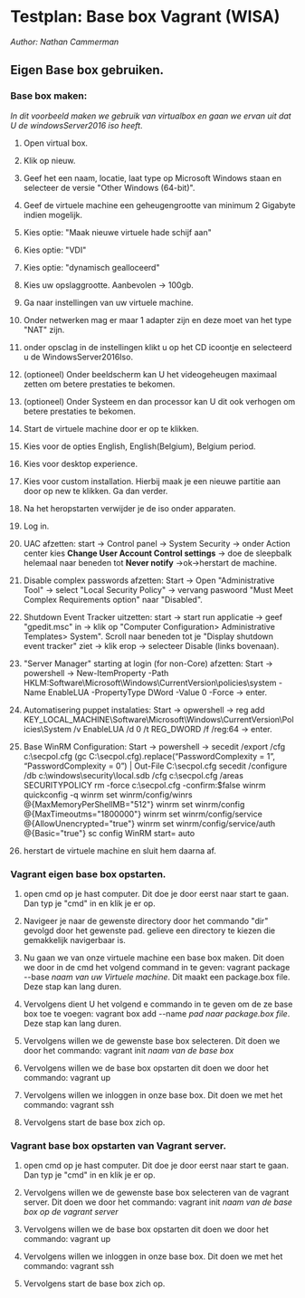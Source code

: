 # Testplan: Base box Vagrant (WISA)
*Author: Nathan Cammerman*


## Eigen Base box gebruiken.

### Base box maken:
*In dit voorbeeld maken we gebruik van virtualbox en gaan we ervan uit dat U de windowsServer2016 iso heeft*.

1. Open virtual box.

2. Klik op nieuw.

3. Geef het een naam, locatie, laat type op Microsoft Windows staan en selecteer de versie "Other Windows (64-bit)".

4. Geef de virtuele machine een geheugengrootte van minimum 2 Gigabyte indien mogelijk.

5. Kies optie: "Maak nieuwe virtuele hade schijf aan"

6. Kies optie: "VDI" 

7. Kies optie: "dynamisch gealloceerd"

8. Kies uw opslaggrootte. Aanbevolen -> 100gb.

9. Ga naar instellingen van uw virtuele machine.

10. Onder netwerken mag er maar 1 adapter zijn en deze moet van het type "NAT" zijn.

11. onder opsclag in de instellingen klikt u op het CD icoontje en selecteerd u de WindowsServer2016Iso.

12. (optioneel) Onder beeldscherm kan U het videogeheugen maximaal zetten om betere prestaties te bekomen.

13. (optioneel) Onder Systeem en dan processor kan U dit ook verhogen om betere prestaties te bekomen.

14. Start de virtuele machine door er op te klikken.

15. Kies voor de opties English, English(Belgium), Belgium period.

16. Kies voor desktop experience.

17. Kies voor custom installation. Hierbij maak je een nieuwe partitie aan door op new te klikken. Ga dan verder.

18. Na het heropstarten verwijder je de iso onder apparaten.

19. Log in.

20. UAC afzetten: start -> Control panel -> System Security -> onder Action center kies **Change User Account Control settings** -> doe de sleepbalk helemaal naar beneden tot **Never notify** ->ok->herstart de machine.

21. Disable complex passwords afzetten: Start -> Open "Administrative Tool" -> select "Local Security Policy" -> vervang paswoord "Must Meet Complex Requirements option" naar "Disabled".

22. Shutdown Event Tracker uitzetten: start -> start run applicatie -> geef "gpedit.msc" in -> klik op "Computer Configuration> Administrative Templates> System". Scroll naar beneden tot je "Display shutdown event tracker" ziet -> klik erop -> selecteer Disable (links bovenaan).

23. "Server Manager" starting at login (for non-Core) afzetten: Start -> powershell -> New-ItemProperty -Path HKLM:Software\Microsoft\Windows\CurrentVersion\policies\system -Name EnableLUA -PropertyType DWord -Value 0 -Force -> enter.

24. Automatisering puppet instalaties: Start -> opwershell -> 
reg add KEY_LOCAL_MACHINE\Software\Microsoft\Windows\CurrentVersion\Policies\System /v EnableLUA /d 0 /t REG_DWORD /f /reg:64 -> enter.

25. Base WinRM Configuration: Start -> powershell -> secedit /export /cfg c:\secpol.cfg
(gc C:\secpol.cfg).replace(“PasswordComplexity = 1”, “PasswordComplexity = 0”) | Out-File C:\secpol.cfg
secedit /configure /db c:\windows\security\local.sdb /cfg c:\secpol.cfg /areas SECURITYPOLICY
rm -force c:\secpol.cfg -confirm:$false
winrm quickconfig -q
winrm set winrm/config/winrs @{MaxMemoryPerShellMB="512"}
winrm set winrm/config @{MaxTimeoutms="1800000"}
winrm set winrm/config/service @{AllowUnencrypted="true"}
winrm set winrm/config/service/auth @{Basic="true"}
sc config WinRM start= auto

26. herstart de virtuele machine en sluit hem daarna af.

### Vagrant eigen base box opstarten.

1. open cmd op je hast computer. Dit doe je door eerst naar start te gaan. Dan typ je "cmd" in en klik je er op.

2. Navigeer je naar de gewenste directory door het commando "dir" gevolgd door het gewenste pad. gelieve een directory te kiezen die gemakkelijk navigerbaar is.

3. Nu gaan we van onze virtuele machine een base box maken. Dit doen we door in de cmd het volgend command in te geven: vagrant package --base *naam van uw Virtuele machine*.
Dit maakt een package.box file. Deze stap kan lang duren.

4. Vervolgens dient U het volgend e commando in te geven om de ze base box toe te voegen: vagrant box add --name *pad naar package.box file*. Deze stap kan lang duren.

5. Vervolgens willen we de gewenste base box selecteren. Dit doen we door het commando: vagrant init *naam van de base box*

6. Vervolgens willen we de base box opstarten dit doen we door het commando: vagrant up

7. Vervolgens willen we inloggen in onze base box. Dit doen we met het commando: vagrant ssh

8. Vervolgens start de base box zich op.

### Vagrant base box opstarten van Vagrant server.

1. open cmd op je hast computer. Dit doe je door eerst naar start te gaan. Dan typ je "cmd" in en klik je er op.

2. Vervolgens willen we de gewenste base box selecteren van de vagrant server. Dit doen we door het commando: vagrant init *naam van de base box op de vagrant server*

3. Vervolgens willen we de base box opstarten dit doen we door het commando: vagrant up

4. Vervolgens willen we inloggen in onze base box. Dit doen we met het commando: vagrant ssh

5. Vervolgens start de base box zich op.